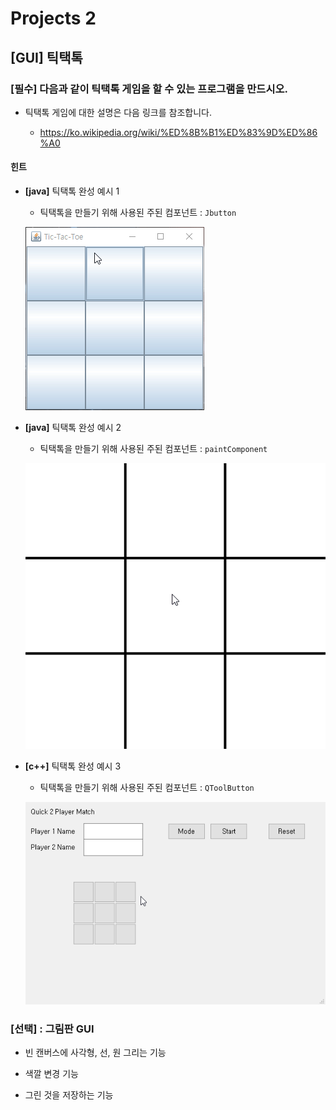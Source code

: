 # Projects 2

## **[GUI]** 틱택톡

### **[필수]** 다음과 같이 틱택톡 게임을 할 수 있는 프로그램을 만드시오.

- 틱택톡 게임에 대한 설명은 다음 링크를 참조합니다.

  - https://ko.wikipedia.org/wiki/%ED%8B%B1%ED%83%9D%ED%86%A0

#### 힌트 

- **[java]** 틱택톡 완성 예시 1

  - 틱택톡을 만들기 위해 사용된 주된 컴포넌트 : `Jbutton`

  ![ttt1](ttt1.gif)

- **[java]** 틱택톡 완성 예시 2

  - 틱택톡을 만들기 위해 사용된 주된 컴포넌트 : `paintComponent`

  ![ttt3](ttt3.gif)

- **[c++]** 틱택톡 완성 예시 3

  - 틱택톡을 만들기 위해 사용된 주된 컴포넌트 : `QToolButton`

  ![ttt2](ttt2.gif)

### **[선택]** : 그림판 GUI 

  - 빈 캔버스에 사각형, 선, 원 그리는 기능 

  - 색깔 변경 기능  

  - 그린 것을 저장하는 기능 
